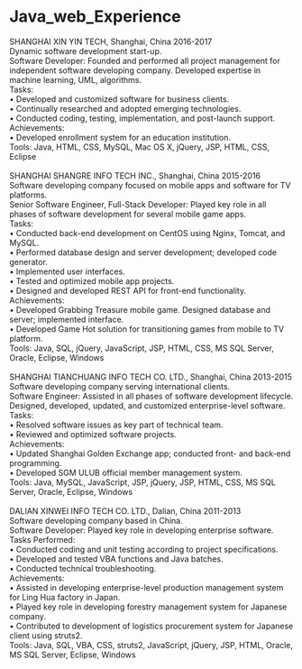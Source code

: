 # Java_web_Experience

SHANGHAI XIN YIN TECH, Shanghai, China  2016-2017<br>
Dynamic software development start-up.<br>
Software Developer: Founded and performed all project management for independent software developing company. Developed expertise in machine learning, UML, algorithms. <br>
Tasks:<br>
•	Developed and customized software for business clients. <br>
•	Continually researched and adopted emerging technologies. <br>
•	Conducted coding, testing, implementation, and post-launch support. <br>
Achievements:<br>
•	Developed enrollment system for an education institution. <br>
Tools: Java, HTML, CSS, MySQL, Mac OS X, jQuery, JSP, HTML, CSS, Eclipse<br>
<br>
SHANGHAI SHANGRE INFO TECH INC., Shanghai, China  2015-2016<br>
Software developing company focused on mobile apps and software for TV platforms. <br>
Senior Software Engineer, Full-Stack Developer: Played key role in all phases of software development for several mobile game apps.<br>
Tasks: <br>
•	Conducted back-end development on CentOS using Nginx, Tomcat, and MySQL. <br>
•	Performed database design and server development; developed code generator.<br>
•	Implemented user interfaces.<br>
•	Tested and optimized mobile app projects.  <br>
•	Designed and developed REST API for front-end functionality. <br>
Achievements:<br>
•	Developed Grabbing Treasure mobile game. Designed database and server; implemented interface.  <br>
•	Developed Game Hot solution for transitioning games from mobile to TV platform. <br>
Tools: Java, SQL, jQuery, JavaScript, JSP, HTML, CSS, MS SQL Server, Oracle, Eclipse, Windows<br>
<br>
SHANGHAI TIANCHUANG INFO TECH CO. LTD., Shanghai, China  2013-2015<br>
Software developing company serving international clients.<br>
Software Engineer: Assisted in all phases of software development lifecycle. Designed, developed, updated, and customized enterprise-level software. <br>
Tasks:<br>
•	Resolved software issues as key part of technical team. <br>
•	Reviewed and optimized software projects. <br>
Achievements:<br>
•	Updated Shanghai Golden Exchange app; conducted front- and back-end programming. <br>
•	Developed SGM ULUB official member management system. <br>
Tools: Java, MySQL, JavaScript, JSP, jQuery, JSP, HTML, CSS, MS SQL Server, Oracle, Eclipse, Windows<br>
<br>
DALIAN XINWEI INFO TECH CO. LTD., Dalian, China  2011-2013<br>
Software developing company based in China.<br>
Software Developer: Played key role in developing enterprise software. <br>
Tasks Performed:<br>
•	Conducted coding and unit testing according to project specifications. <br>
•	Developed and tested VBA functions and Java batches. <br>
•	Conducted technical troubleshooting. <br>
Achievements:<br>
•	Assisted in developing enterprise-level production management system for Ling Hua factory in Japan. <br>
•	Played key role in developing forestry management system for Japanese company. <br>
•	Contributed to development of logistics procurement system for Japanese client using struts2. <br>
Tools: Java, SQL, VBA, CSS, struts2, JavaScript, jQuery, JSP, HTML, Oracle, MS SQL Server, Eclipse, Windows<br>
